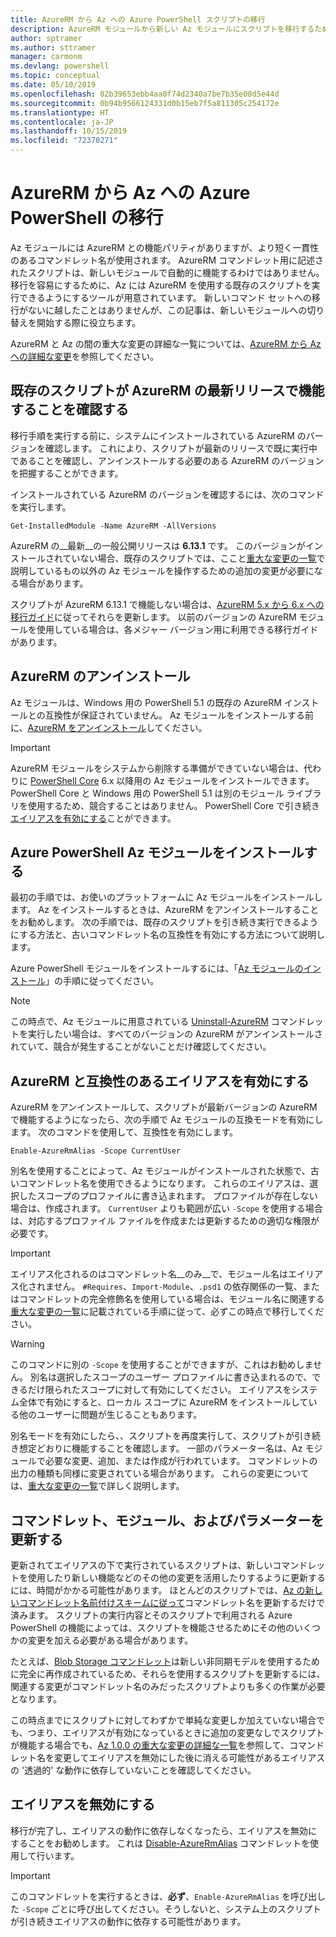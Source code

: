 ```yaml
---
title: AzureRM から Az への Azure PowerShell スクリプトの移行
description: AzureRM モジュールから新しい Az モジュールにスクリプトを移行するための手順とツールについて説明します。
author: sptramer
ms.author: sttramer
manager: carmonm
ms.devlang: powershell
ms.topic: conceptual
ms.date: 05/10/2019
ms.openlocfilehash: 02b39653ebb4aa0f74d2340a7be7b35e08d5e44d
ms.sourcegitcommit: 0b94b9566124331d0b15eb7f5a811305c254172e
ms.translationtype: HT
ms.contentlocale: ja-JP
ms.lasthandoff: 10/15/2019
ms.locfileid: "72370271"
---
```

# <a name="migrate-azure-powershell-from-azurerm-to-az"></a>AzureRM から Az への Azure PowerShell の移行

Az モジュールには AzureRM との機能パリティがありますが、より短く一貫性のあるコマンドレット名が使用されます。
AzureRM コマンドレット用に記述されたスクリプトは、新しいモジュールで自動的に機能するわけではありません。 移行を容易にするために、Az には AzureRM を使用する既存のスクリプトを実行できるようにするツールが用意されています。 新しいコマンド セットへの移行がないに越したことはありませんが、この記事は、新しいモジュールへの切り替えを開始する際に役立ちます。

AzureRM と Az の間の重大な変更の詳細な一覧については、[AzureRM から Az への詳細な変更](migrate-az-1.0.0.md)を参照してください。

## <a name="ensure-existing-scripts-work-with-the-latest-azurerm-release"></a>既存のスクリプトが AzureRM の最新リリースで機能することを確認する

移行手順を実行する前に、システムにインストールされている AzureRM のバージョンを確認します。 これにより、スクリプトが最新のリリースで既に実行中であることを確認し、アンインストールする必要のある AzureRM のバージョンを把握することができます。

インストールされている AzureRM のバージョンを確認するには、次のコマンドを実行します。

```powershell-interactive
Get-InstalledModule -Name AzureRM -AllVersions
```

AzureRM の__最新__の一般公開リリースは __6.13.1__ です。 このバージョンがインストールされていない場合、既存のスクリプトでは、ここと[重大な変更の一覧](migrate-az-1.0.0.md)で説明しているもの以外の Az モジュールを操作するための追加の変更が必要になる場合があります。

スクリプトが AzureRM 6.13.1 で機能しない場合は、[AzureRM 5.x から 6.x への移行ガイド](/powershell/azure/azurerm/migration-guide.6.0.0)に従ってそれらを更新します。
以前のバージョンの AzureRM モジュールを使用している場合は、各メジャー バージョン用に利用できる移行ガイドがあります。

## <a name="uninstall-azurerm"></a>AzureRM のアンインストール

Az モジュールは、Windows 用の PowerShell 5.1 の既存の AzureRM インストールとの互換性が保証されていません。 Az モジュールをインストールする前に、[AzureRM をアンインストール](/powershell/azure/uninstall-az-ps#uninstall-the-azurerm-module)してください。

> [!IMPORTANT]
>
> AzureRM モジュールをシステムから削除する準備ができていない場合は、代わりに [PowerShell Core](/powershell/scripting/install/installing-powershell-core-on-windows) 6.x 以降用の Az モジュールをインストールできます。 PowerShell Core と Windows 用の PowerShell 5.1 は別のモジュール ライブラリを使用するため、競合することはありません。 PowerShell Core で引き続き[エイリアスを有効にする](#enable-azurerm-compatibility-aliases)ことができます。

## <a name="install-the-azure-powershell-az-module"></a>Azure PowerShell Az モジュールをインストールする

最初の手順では、お使いのプラットフォームに Az モジュールをインストールします。 Az をインストールするときは、AzureRM をアンインストールすることをお勧めします。 次の手順では、既存のスクリプトを引き続き実行できるようにする方法と、古いコマンドレット名の互換性を有効にする方法について説明します。

Azure PowerShell モジュールをインストールするには、「[Az モジュールのインストール](install-az-ps.md)」の手順に従ってください。

> [!NOTE]
> この時点で、Az モジュールに用意されている [Uninstall-AzureRM](/powershell/module/az.accounts/uninstall-azurerm) コマンドレットを実行したい場合は、すべてのバージョンの AzureRM がアンインストールされていて、競合が発生することがないことだけ確認してください。

## <a name="enable-azurerm-compatibility-aliases"></a>AzureRM と互換性のあるエイリアスを有効にする

AzureRM をアンインストールして、スクリプトが最新バージョンの AzureRM で機能するようになったら、次の手順で Az モジュールの互換モードを有効にします。 次のコマンドを使用して、互換性を有効にします。

```powershell-interactive
Enable-AzureRmAlias -Scope CurrentUser
```

別名を使用することによって、Az モジュールがインストールされた状態で、古いコマンドレット名を使用できるようになります。 これらのエイリアスは、選択したスコープのプロファイルに書き込まれます。 プロファイルが存在しない場合は、作成されます。
`CurrentUser` よりも範囲が広い `-Scope` を使用する場合は、対応するプロファイル ファイルを作成または更新するための適切な権限が必要です。

> [!IMPORTANT]
> エイリアス化されるのはコマンドレット名__のみ__で、モジュール名はエイリアス化されません。 `#Requires`、`Import-Module`、`.psd1` の依存関係の一覧、またはコマンドレットの完全修飾名を使用している場合は、モジュール名に関連する[重大な変更の一覧](migrate-az-1.0.0.md)に記載されている手順に従って、必ずこの時点で移行してください。

> [!WARNING]
>
> このコマンドに別の `-Scope` を使用することができますが、これはお勧めしません。 別名は選択したスコープのユーザー プロファイルに書き込まれるので、できるだけ限られたスコープに対して有効にしてください。 エイリアスをシステム全体で有効にすると、ローカル スコープに AzureRM をインストールしている他のユーザーに問題が生じることもあります。

別名モードを有効にしたら、、スクリプトを再度実行して、スクリプトが引き続き想定どおりに機能することを確認します。
一部のパラメーター名は、Az モジュールで必要な変更、追加、または作成が行われています。 コマンドレットの出力の種類も同様に変更されている場合があります。 これらの変更については、[重大な変更の一覧](migrate-az-1.0.0.md)で詳しく説明します。

## <a name="update-cmdlets-modules-and-parameters"></a>コマンドレット、モジュール、およびパラメーターを更新する

更新されてエイリアスの下で実行されているスクリプトは、新しいコマンドレットを使用したり新しい機能などのその他の変更を活用したりするように更新するには、時間がかかる可能性があります。 ほとんどのスクリプトでは、[Az の新しいコマンドレット名前付けスキームに従って](migrate-az-1.0.0.md#cmdlet-noun-prefix-changes)コマンドレット名を更新するだけで済みます。 スクリプトの実行内容とそのスクリプトで利用される Azure PowerShell の機能によっては、スクリプトを機能させるためにその他のいくつかの変更を加える必要がある場合があります。

たとえば、[Blob Storage コマンドレット](migrate-az-1.0.0.md#azstorage-previously-azurestorage-and-azurermstorage)は新しい非同期モデルを使用するために完全に再作成されているため、それらを使用するスクリプトを更新するには、関連する変更がコマンドレット名のみだったスクリプトよりも多くの作業が必要となります。

この時点までにスクリプトに対してわずかで単純な変更しか加えていない場合でも、つまり、エイリアスが有効になっているときに追加の変更なしでスクリプトが機能する場合でも、[Az 1.0.0 の重大な変更の詳細な一覧](migrate-az-1.0.0.md)を参照して、コマンドレット名を変更してエイリアスを無効にした後に消える可能性があるエイリアスの '透過的' な動作に依存していないことを確認してください。

## <a name="disable-aliases"></a>エイリアスを無効にする

移行が完了し、エイリアスの動作に依存しなくなったら、エイリアスを無効にすることをお勧めします。 これは [Disable-AzureRmAlias](/powershell/module/az.accounts/disable-azurermalias) コマンドレットを使用して行います。

> [!IMPORTANT]
> このコマンドレットを実行するときは、__必ず__、`Enable-AzureRmAlias` を呼び出した `-Scope` ごとに呼び出してください。そうしないと、システム上のスクリプトが引き続きエイリアスの動作に依存する可能性があります。
